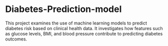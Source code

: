 # Diabetes-Prediction-model
This project examines the use of machine learning models to predict diabetes risk based on clinical health data. It investigates how features such as glucose levels, BMI, and blood pressure contribute to predicting diabetes outcomes.
